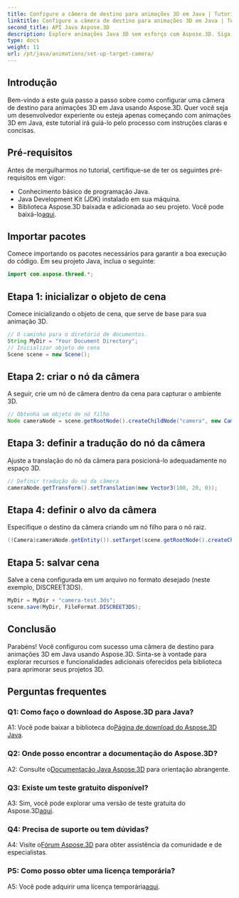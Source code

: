 ```yaml
---
title: Configure a câmera de destino para animações 3D em Java | Tutorial Aspose.3D
linktitle: Configure a câmera de destino para animações 3D em Java | Tutorial Aspose.3D
second_title: API Java Aspose.3D
description: Explore animações Java 3D sem esforço com Aspose.3D. Siga nosso tutorial para obter um guia passo a passo. Baixe agora para uma jornada cativante de desenvolvimento em 3D.
type: docs
weight: 11
url: /pt/java/animations/set-up-target-camera/
---
```

## Introdução

Bem-vindo a este guia passo a passo sobre como configurar uma câmera de destino para animações 3D em Java usando Aspose.3D. Quer você seja um desenvolvedor experiente ou esteja apenas começando com animações 3D em Java, este tutorial irá guiá-lo pelo processo com instruções claras e concisas.

## Pré-requisitos

Antes de mergulharmos no tutorial, certifique-se de ter os seguintes pré-requisitos em vigor:

- Conhecimento básico de programação Java.
- Java Development Kit (JDK) instalado em sua máquina.
-  Biblioteca Aspose.3D baixada e adicionada ao seu projeto. Você pode baixá-lo[aqui](https://releases.aspose.com/3d/java/).

## Importar pacotes

Comece importando os pacotes necessários para garantir a boa execução do código. Em seu projeto Java, inclua o seguinte:

```java
import com.aspose.threed.*;
```

## Etapa 1: inicializar o objeto de cena

Comece inicializando o objeto de cena, que serve de base para sua animação 3D.

```java
// O caminho para o diretório de documentos.
String MyDir = "Your Document Directory";
// Inicializar objeto de cena
Scene scene = new Scene();
```

## Etapa 2: criar o nó da câmera

A seguir, crie um nó de câmera dentro da cena para capturar o ambiente 3D.

```java
// Obtenha um objeto de nó filho
Node cameraNode = scene.getRootNode().createChildNode("camera", new Camera());
```

## Etapa 3: definir a tradução do nó da câmera

Ajuste a translação do nó da câmera para posicioná-lo adequadamente no espaço 3D.

```java
// Definir tradução do nó da câmera
cameraNode.getTransform().setTranslation(new Vector3(100, 20, 0));
```

## Etapa 4: definir o alvo da câmera

Especifique o destino da câmera criando um nó filho para o nó raiz.

```java
((Camera)cameraNode.getEntity()).setTarget(scene.getRootNode().createChildNode("target"));
```

## Etapa 5: salvar cena

Salve a cena configurada em um arquivo no formato desejado (neste exemplo, DISCREET3DS).

```java
MyDir = MyDir + "camera-test.3ds";
scene.save(MyDir, FileFormat.DISCREET3DS);
```

## Conclusão

Parabéns! Você configurou com sucesso uma câmera de destino para animações 3D em Java usando Aspose.3D. Sinta-se à vontade para explorar recursos e funcionalidades adicionais oferecidos pela biblioteca para aprimorar seus projetos 3D.

## Perguntas frequentes

### Q1: Como faço o download do Aspose.3D para Java?

 A1: Você pode baixar a biblioteca do[Página de download do Aspose.3D Java](https://releases.aspose.com/3d/java/).

### Q2: Onde posso encontrar a documentação do Aspose.3D?

 A2: Consulte o[Documentação Java Aspose.3D](https://reference.aspose.com/3d/java/) para orientação abrangente.

### Q3: Existe um teste gratuito disponível?

 A3: Sim, você pode explorar uma versão de teste gratuita do Aspose.3D[aqui](https://releases.aspose.com/).

### Q4: Precisa de suporte ou tem dúvidas?

 A4: Visite o[Fórum Aspose.3D](https://forum.aspose.com/c/3d/18) para obter assistência da comunidade e de especialistas.

### P5: Como posso obter uma licença temporária?

A5: Você pode adquirir uma licença temporária[aqui](https://purchase.aspose.com/temporary-license/).